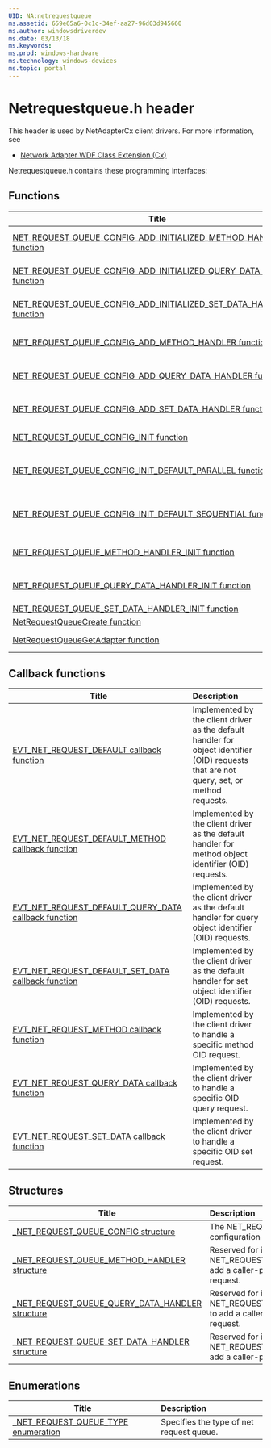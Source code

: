 ```yaml
---
UID: NA:netrequestqueue
ms.assetid: 659e65a6-0c1c-34ef-aa27-96d03d945660
ms.author: windowsdriverdev
ms.date: 03/13/18
ms.keywords: 
ms.prod: windows-hardware
ms.technology: windows-devices
ms.topic: portal
---
```


# Netrequestqueue.h header



This header is used by NetAdapterCx client drivers. For more information, see
- [Network Adapter WDF Class Extension (Cx)](https://docs.microsoft.com/windows-hardware/drivers/netcx/)

Netrequestqueue.h contains these programming interfaces:


## Functions

| Title   | Description   |
| ---- |:---- |
| [NET_REQUEST_QUEUE_CONFIG_ADD_INITIALIZED_METHOD_HANDLER function](nf-netrequestqueue-net_request_queue_config_add_initialized_method_handler.md) | Adds a caller-provided, pre-initialized custom method request handler structure to a NET_REQUEST_QUEUE_CONFIG structure. |
| [NET_REQUEST_QUEUE_CONFIG_ADD_INITIALIZED_QUERY_DATA_HANDLER function](nf-netrequestqueue-net_request_queue_config_add_initialized_query_data_handler.md) | Adds a caller-provided, pre-initialized query request handler structure to a NET_REQUEST_QUEUE_CONFIG structure. |
| [NET_REQUEST_QUEUE_CONFIG_ADD_INITIALIZED_SET_DATA_HANDLER function](nf-netrequestqueue-net_request_queue_config_add_initialized_set_data_handler.md) | Adds a caller-provided, pre-initialized set request handler structure to a NET_REQUEST_QUEUE_CONFIG structure. |
| [NET_REQUEST_QUEUE_CONFIG_ADD_METHOD_HANDLER function](nf-netrequestqueue-net_request_queue_config_add_method_handler.md) | Adds a caller-provided handler for a specific OID method request to a NET_REQUEST_QUEUE_CONFIG structure. |
| [NET_REQUEST_QUEUE_CONFIG_ADD_QUERY_DATA_HANDLER function](nf-netrequestqueue-net_request_queue_config_add_query_data_handler.md) | Adds a caller-provided handler for a specific OID query data request to a NET_REQUEST_QUEUE_CONFIG structure. |
| [NET_REQUEST_QUEUE_CONFIG_ADD_SET_DATA_HANDLER function](nf-netrequestqueue-net_request_queue_config_add_set_data_handler.md) | Adds a caller-provided handler for a specific OID set data request to a NET_REQUEST_QUEUE_CONFIG structure. |
| [NET_REQUEST_QUEUE_CONFIG_INIT function](nf-netrequestqueue-net_request_queue_config_init.md) | Initializes a caller-allocated NET_REQUEST_QUEUE_CONFIG structure. |
| [NET_REQUEST_QUEUE_CONFIG_INIT_DEFAULT_PARALLEL function](nf-netrequestqueue-net_request_queue_config_init_default_parallel.md) | Initializes a caller-allocated NET_REQUEST_QUEUE_CONFIG structure to create a default parallel request queue for direct control requests (OIDs). |
| [NET_REQUEST_QUEUE_CONFIG_INIT_DEFAULT_SEQUENTIAL function](nf-netrequestqueue-net_request_queue_config_init_default_sequential.md) | Initializes a caller-allocated NET_REQUEST_QUEUE_CONFIG structure to create a default sequential request queue for normal control requests (OIDs). |
| [NET_REQUEST_QUEUE_METHOD_HANDLER_INIT function](nf-netrequestqueue-net_request_queue_method_handler_init.md) | Initializes a caller-allocated NET_REQUEST_QUEUE_METHOD_HANDLER structure. |
| [NET_REQUEST_QUEUE_QUERY_DATA_HANDLER_INIT function](nf-netrequestqueue-net_request_queue_query_data_handler_init.md) | Initializes a caller-allocated NET_REQUEST_QUEUE_QUERY_DATA_HANDLER structure. |
| [NET_REQUEST_QUEUE_SET_DATA_HANDLER_INIT function](nf-netrequestqueue-net_request_queue_set_data_handler_init.md) | TBD |
| [NetRequestQueueCreate function](nf-netrequestqueue-netrequestqueuecreate.md) | Creates a net request queue object. |
| [NetRequestQueueGetAdapter function](nf-netrequestqueue-netrequestqueuegetadapter.md) | Retrieves the NETADAPTER object corresponding to a NETREQUESTQUEUE. |

## Callback functions

| Title   | Description   |
| ---- |:---- |
| [EVT_NET_REQUEST_DEFAULT callback function](nc-netrequestqueue-evt_net_request_default.md) | Implemented by the client driver as the default handler for object identifier (OID) requests that are not query, set, or method requests. |
| [EVT_NET_REQUEST_DEFAULT_METHOD callback function](nc-netrequestqueue-evt_net_request_default_method.md) | Implemented by the client driver as the default handler for method object identifier (OID) requests. |
| [EVT_NET_REQUEST_DEFAULT_QUERY_DATA callback function](nc-netrequestqueue-evt_net_request_default_query_data.md) | Implemented by the client driver as the default handler for query object identifier (OID) requests. |
| [EVT_NET_REQUEST_DEFAULT_SET_DATA callback function](nc-netrequestqueue-evt_net_request_default_set_data.md) | Implemented by the client driver as the default handler for set object identifier (OID) requests. |
| [EVT_NET_REQUEST_METHOD callback function](nc-netrequestqueue-evt_net_request_method.md) | Implemented by the client driver to handle a specific method OID request. |
| [EVT_NET_REQUEST_QUERY_DATA callback function](nc-netrequestqueue-evt_net_request_query_data.md) | Implemented by the client driver to handle a specific OID query request. |
| [EVT_NET_REQUEST_SET_DATA callback function](nc-netrequestqueue-evt_net_request_set_data.md) | Implemented by the client driver to handle a specific OID set request. |

## Structures

| Title   | Description   |
| ---- |:---- |
| [_NET_REQUEST_QUEUE_CONFIG structure](ns-netrequestqueue-_net_request_queue_config.md) | The NET_REQUEST_QUEUE_CONFIG structure represents configuration information for a net request queue. |
| [_NET_REQUEST_QUEUE_METHOD_HANDLER structure](ns-netrequestqueue-_net_request_queue_method_handler.md) | Reserved for internal use. Call NET_REQUEST_QUEUE_CONFIG_ADD_METHOD_HANDLER to add a caller-provided handler for a specific OID method request. |
| [_NET_REQUEST_QUEUE_QUERY_DATA_HANDLER structure](ns-netrequestqueue-_net_request_queue_query_data_handler.md) | Reserved for internal use. Call NET_REQUEST_QUEUE_CONFIG_ADD_QUERY_DATA_HANDLER to add a caller-provided handler for a specific OID query request. |
| [_NET_REQUEST_QUEUE_SET_DATA_HANDLER structure](ns-netrequestqueue-_net_request_queue_set_data_handler.md) | Reserved for internal use. Call NET_REQUEST_QUEUE_CONFIG_ADD_SET_DATA_HANDLER to add a caller-provided handler for a specific OID set request. |

## Enumerations

| Title   | Description   |
| ---- |:---- |
| [_NET_REQUEST_QUEUE_TYPE enumeration](ne-netrequestqueue-_net_request_queue_type.md) | Specifies the type of net request queue. |
